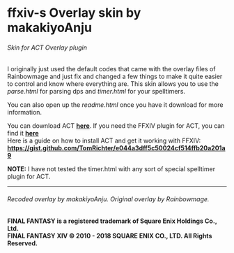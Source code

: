 # ffxiv-s Overlay skin by makakiyoAnju
###### Skin for ACT Overlay plugin

I originally just used the default codes that came with the overlay files of Rainbowmage and just fix and changed a few things to make it quite easier to control and know where everything are. This skin allows you to use the _parse.html_ for parsing dps and _timer.html_ for your spelltimers.

You can also open up the _readme.html_ once you have it download for more information.

You can download ACT **[here](https://advancedcombattracker.com/download.php)**. If you need the FFXIV plugin for ACT, you can find it **[here](https://github.com/ravahn/FFXIV_ACT_Plugin)** <br />
Here is a guide on how to install ACT and get it working with FFXIV: **https://gist.github.com/TomRichter/e044a3dff5c50024cf514ffb20a201a9**

**NOTE:** I have not tested the timer.html with any sort of special spelltimer plugin for ACT.
______
###### Recoded overlay by makakiyoAnju. Original overlay by Rainbowmage.

**FINAL FANTASY is a registered trademark of Square Enix Holdings Co., Ltd. <br />
FINAL FANTASY XIV © 2010 - 2018 SQUARE ENIX CO., LTD. All Rights Reserved.**
